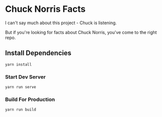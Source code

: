 # Chuck Norris Facts
I can't say much about this project - Chuck is listening.

But if you're looking for facts about Chuck Norris, you've come to the right repo.

## Install Dependencies
```
yarn install
```

### Start Dev Server
```
yarn run serve
```

### Build For Production
```
yarn run build
```
